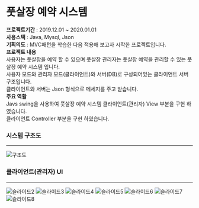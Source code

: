 # 풋살장 예약 시스템

**프로젝트기간** : 2019.12.01 ~ 2020.01.01  
**사용스택** : Java, Mysql, Json  
**기획의도** : MVC패턴을 학습한 다음 적용해 보고자 시작한 프로젝트입니다.  
**프로젝트 내용**  
사용자는 풋살장을 예약 할 수 있으며 풋살장 관리자는 
풋살장 예약을 관리할 수 있는 풋살장 예약 시스템 입니다.  
사용자 모드와 관리자 모드(클라이언트)와 서버(DB)로 구성되어있는
클라이언트 서버 구조입니다.  
클라이언트와 서버는 Json 형식으로 메세지를 주고 받습니다.  
**주요 역활**  
Javs swing을 사용하여 풋살장 예약 시스템 클라이언트(관리자) View 부분을 구현 하였습니다.  
클라이언트 Controller 부분을 구현 하였습니다.

### 시스템 구조도
---------------------------------------  

![구조도](https://user-images.githubusercontent.com/39517396/79731829-caf45a80-832d-11ea-80e5-c0d171148e84.png)

### 클라이언트(관리자) UI
---------------------------------------
![슬라이드2](https://user-images.githubusercontent.com/39517396/79741707-ac499000-833c-11ea-8dbc-a5f3d874a5e6.PNG)
![슬라이드3](https://user-images.githubusercontent.com/39517396/79741723-b10e4400-833c-11ea-8eda-de35f11d61c7.PNG)
![슬라이드4](https://user-images.githubusercontent.com/39517396/79741742-b66b8e80-833c-11ea-8d21-2f6c50ab6e82.PNG)
![슬라이드5](https://user-images.githubusercontent.com/39517396/79741736-b53a6180-833c-11ea-8142-2d84b8203ab3.PNG)
![슬라이드6](https://user-images.githubusercontent.com/39517396/79741756-bf5c6000-833c-11ea-876a-c0c308769eac.PNG)
![슬라이드7](https://user-images.githubusercontent.com/39517396/79741759-c08d8d00-833c-11ea-8996-c2b55b87f1fc.PNG)
![슬라이드8](https://user-images.githubusercontent.com/39517396/79741762-c1262380-833c-11ea-987a-a5fe2bb380eb.PNG)


